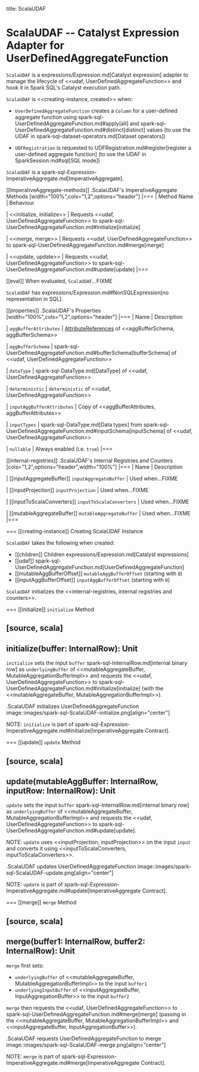 title: ScalaUDAF

# ScalaUDAF -- Catalyst Expression Adapter for UserDefinedAggregateFunction

`ScalaUDAF` is a expressions/Expression.md[Catalyst expression] adapter to manage the lifecycle of <<udaf, UserDefinedAggregateFunction>> and hook it in Spark SQL's Catalyst execution path.

`ScalaUDAF` is <<creating-instance, created>> when:

* `UserDefinedAggregateFunction` creates a `Column` for a user-defined aggregate function using spark-sql-UserDefinedAggregateFunction.md#apply[all] and spark-sql-UserDefinedAggregateFunction.md#distinct[distinct] values (to use the UDAF in spark-sql-dataset-operators.md[Dataset operators])

* `UDFRegistration` is requested to UDFRegistration.md#register[register a user-defined aggregate function] (to use the UDAF in SparkSession.md#sql[SQL mode])

`ScalaUDAF` is a spark-sql-Expression-ImperativeAggregate.md[ImperativeAggregate].

[[ImperativeAggregate-methods]]
.ScalaUDAF's ImperativeAggregate Methods
[width="100%",cols="1,2",options="header"]
|===
| Method Name
| Behaviour

| <<initialize, initialize>>
| Requests <<udaf, UserDefinedAggregateFunction>> to spark-sql-UserDefinedAggregateFunction.md#initialize[initialize]

| <<merge, merge>>
| Requests <<udaf, UserDefinedAggregateFunction>> to spark-sql-UserDefinedAggregateFunction.md#merge[merge]

| <<update, update>>
| Requests <<udaf, UserDefinedAggregateFunction>> to spark-sql-UserDefinedAggregateFunction.md#update[update]
|===

[[eval]]
When evaluated, `ScalaUDAF`...FIXME

`ScalaUDAF` has expressions/Expression.md#NonSQLExpression[no representation in SQL].

[[properties]]
.ScalaUDAF's Properties
[width="100%",cols="1,2",options="header"]
|===
| Name
| Description

| `aggBufferAttributes`
| [AttributeReferences](../StructType.md#toAttributes) of <<aggBufferSchema, aggBufferSchema>>

| `aggBufferSchema`
| spark-sql-UserDefinedAggregateFunction.md#bufferSchema[bufferSchema] of <<udaf, UserDefinedAggregateFunction>>

| `dataType`
| spark-sql-DataType.md[DataType] of <<udaf, UserDefinedAggregateFunction>>

| `deterministic`
| `deterministic` of <<udaf, UserDefinedAggregateFunction>>

| `inputAggBufferAttributes`
| Copy of <<aggBufferAttributes, aggBufferAttributes>>

| `inputTypes`
| spark-sql-DataType.md[Data types] from spark-sql-UserDefinedAggregateFunction.md#inputSchema[inputSchema] of <<udaf, UserDefinedAggregateFunction>>

| `nullable`
| Always enabled (i.e. `true`)
|===

[[internal-registries]]
.ScalaUDAF's Internal Registries and Counters
[cols="1,2",options="header",width="100%"]
|===
| Name
| Description

| [[inputAggregateBuffer]] `inputAggregateBuffer`
| Used when...FIXME

| [[inputProjection]] `inputProjection`
| Used when...FIXME

| [[inputToScalaConverters]] `inputToScalaConverters`
| Used when...FIXME

| [[mutableAggregateBuffer]] `mutableAggregateBuffer`
| Used when...FIXME
|===

=== [[creating-instance]] Creating ScalaUDAF Instance

`ScalaUDAF` takes the following when created:

* [[children]] Children expressions/Expression.md[Catalyst expressions]
* [[udaf]] spark-sql-UserDefinedAggregateFunction.md[UserDefinedAggregateFunction]
* [[mutableAggBufferOffset]] `mutableAggBufferOffset` (starting with `0`)
* [[inputAggBufferOffset]] `inputAggBufferOffset` (starting with `0`)

`ScalaUDAF` initializes the <<internal-registries, internal registries and counters>>.

=== [[initialize]] `initialize` Method

[source, scala]
----
initialize(buffer: InternalRow): Unit
----

`initialize` sets the input `buffer` spark-sql-InternalRow.md[internal binary row] as `underlyingBuffer` of <<mutableAggregateBuffer, MutableAggregationBufferImpl>> and requests the <<udaf, UserDefinedAggregateFunction>> to spark-sql-UserDefinedAggregateFunction.md#initialize[initialize] (with the <<mutableAggregateBuffer, MutableAggregationBufferImpl>>).

.ScalaUDAF initializes UserDefinedAggregateFunction
image::images/spark-sql-ScalaUDAF-initialize.png[align="center"]

NOTE: `initialize` is part of spark-sql-Expression-ImperativeAggregate.md#initialize[ImperativeAggregate Contract].

=== [[update]] `update` Method

[source, scala]
----
update(mutableAggBuffer: InternalRow, inputRow: InternalRow): Unit
----

`update` sets the input `buffer` spark-sql-InternalRow.md[internal binary row] as `underlyingBuffer` of <<mutableAggregateBuffer, MutableAggregationBufferImpl>> and requests the <<udaf, UserDefinedAggregateFunction>> to spark-sql-UserDefinedAggregateFunction.md#update[update].

NOTE: `update` uses <<inputProjection, inputProjection>> on the input `input` and converts it using <<inputToScalaConverters, inputToScalaConverters>>.

.ScalaUDAF updates UserDefinedAggregateFunction
image::images/spark-sql-ScalaUDAF-update.png[align="center"]

NOTE: `update` is part of spark-sql-Expression-ImperativeAggregate.md#update[ImperativeAggregate Contract].

=== [[merge]] `merge` Method

[source, scala]
----
merge(buffer1: InternalRow, buffer2: InternalRow): Unit
----

`merge` first sets:

* `underlyingBuffer` of <<mutableAggregateBuffer, MutableAggregationBufferImpl>> to the input `buffer1`
* `underlyingInputBuffer` of <<inputAggregateBuffer, InputAggregationBuffer>> to the input `buffer2`

`merge` then requests the <<udaf, UserDefinedAggregateFunction>> to spark-sql-UserDefinedAggregateFunction.md#merge[merge] (passing in the <<mutableAggregateBuffer, MutableAggregationBufferImpl>> and <<inputAggregateBuffer, InputAggregationBuffer>>).

.ScalaUDAF requests UserDefinedAggregateFunction to merge
image::images/spark-sql-ScalaUDAF-merge.png[align="center"]

NOTE: `merge` is part of spark-sql-Expression-ImperativeAggregate.md#merge[ImperativeAggregate Contract].
